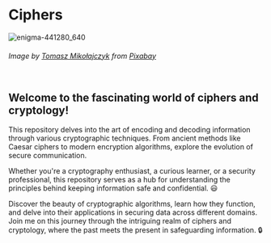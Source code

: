 # Ciphers

![enigma-441280_640](https://github.com/hiarijit/Ciphers/assets/68233664/4f406d37-c473-411c-bb19-498e3c32f018)

###### Image by <a href="https://pixabay.com/users/tomasz_mikolajczyk-106840/?utm_source=link-attribution&utm_medium=referral&utm_campaign=image&utm_content=441280">Tomasz Mikołajczyk</a> from <a href="https://pixabay.com//?utm_source=link-attribution&utm_medium=referral&utm_campaign=image&utm_content=441280">Pixabay</a>

<pre></pre>

## Welcome to the fascinating world of ciphers and cryptology! 

 This repository delves into the art of encoding and decoding information through various cryptographic techniques. From ancient methods like Caesar ciphers to modern encryption algorithms, explore the evolution of secure communication. 

 Whether you're a cryptography enthusiast, a curious learner, or a security professional, this repository serves as a hub for understanding the principles behind keeping information safe and confidential. 😃

 Discover the beauty of cryptographic algorithms, learn how they function, and delve into their applications in securing data across different domains. Join me on this journey through the intriguing realm of ciphers and cryptology, where the past meets the present in safeguarding information. 🔒
